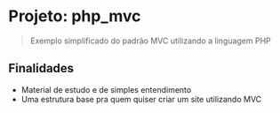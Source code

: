 # Projeto: php_mvc
 > Exemplo simplificado do padrão MVC utilizando a linguagem PHP

## Finalidades
 * Material de estudo e de simples entendimento
 * Uma estrutura base pra quem quiser criar um site utilizando MVC
